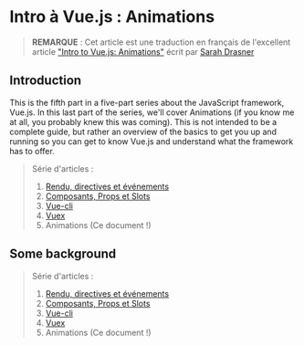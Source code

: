 # Intro à Vue.js : Animations

>**REMARQUE** : Cet article est une traduction en français de l'excellent article ["Intro to Vue.js: Animations"](https://css-tricks.com/intro-to-vue-5-animations/) écrit par [Sarah Drasner](https://github.com/sdras)

## Introduction

This is the fifth part in a five-part series about the JavaScript framework, Vue.js. In this last part of the series, we'll cover Animations (if you know me at all, you probably knew this was coming). This is not intended to be a complete guide, but rather an overview of the basics to get you up and running so you can get to know Vue.js and understand what the framework has to offer.

> Série d'articles :
>  1. [Rendu, directives et événements](../intro-to-vue-1-rendering-directives-events)
>  2. [Composants, Props et Slots](../intro-to-vue-2-components-props-slots)
>  3. [Vue-cli](../intro-to-vue-3-vue-cli-lifecycle-hooks)
>  4. [Vuex](../intro-to-vue-4-vuex)
>  5. Animations (Ce document !)

## Some background

> Série d'articles :
>  1. [Rendu, directives et événements](../intro-to-vue-1-rendering-directives-events)
>  2. [Composants, Props et Slots](../intro-to-vue-2-components-props-slots)
>  3. [Vue-cli](../intro-to-vue-3-vue-cli-lifecycle-hooks)
>  4. [Vuex](../intro-to-vue-4-vuex)
>  5. Animations (Ce document !)
